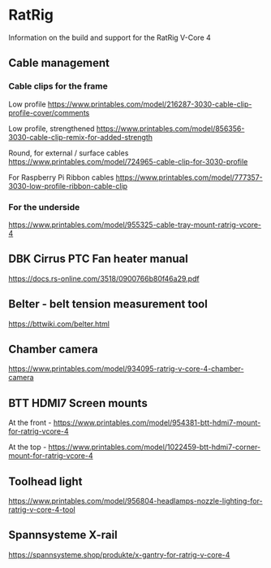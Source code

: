 # RatRig
Information on the build and support for the RatRig V-Core 4

## Cable management
### Cable clips for the frame
Low profile
https://www.printables.com/model/216287-3030-cable-clip-profile-cover/comments

Low profile, strengthened
https://www.printables.com/model/856356-3030-cable-clip-remix-for-added-strength

Round, for external / surface cables
https://www.printables.com/model/724965-cable-clip-for-3030-profile

For Raspberry Pi Ribbon cables
https://www.printables.com/model/777357-3030-low-profile-ribbon-cable-clip

### For the underside
https://www.printables.com/model/955325-cable-tray-mount-ratrig-vcore-4

## DBK Cirrus PTC Fan heater manual
https://docs.rs-online.com/3518/0900766b80f46a29.pdf

## Belter - belt tension measurement tool
https://bttwiki.com/belter.html

## Chamber camera
https://www.printables.com/model/934095-ratrig-v-core-4-chamber-camera

## BTT HDMI7 Screen mounts
At the front - https://www.printables.com/model/954381-btt-hdmi7-mount-for-ratrig-vcore-4

At the top - https://www.printables.com/model/1022459-btt-hdmi7-corner-mount-for-ratrig-vcore-4

## Toolhead light
https://www.printables.com/model/956804-headlamps-nozzle-lighting-for-ratrig-v-core-4-tool

## Spannsysteme X-rail
https://spannsysteme.shop/produkte/x-gantry-for-ratrig-v-core-4

